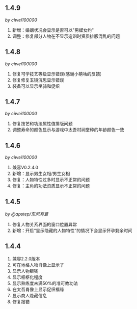 ## 1.4.9
*by ciwei100000*
1. 新增：婚姻状况会显示是否可以"男媒女约"
2. 调整：修复部分人物在不显示造诣时资质排版混乱的问题

## 1.4.8
*by ciwei100000*
1. 修复可学技艺等级显示错误(感谢小萌咕的反馈)
2. 修复修复玉镜沉思显示错误
3. 装备可以显示坐骑和促织

## 1.4.7
*by ciwei100000*
1. 修复技艺和功法属性值排版问题
2. 调整寿命的颜色显示与游戏中太吾村祠堂种的年龄颜色一致

## 1.4.6
*by ciwei100000*
1. 兼容V0.2.4.0
2. 新增：显示男生女相/男生女相
3. 修复：人物特性过多时显示不正常的问题
4. 修复：主角的功法资质显示不正常的问题

## 1.4.5
*by @apstep/东风有意*
1. 修复人物关系界面的窗口位置异常
2. 新增：开启“显示隐藏的人物特性”的情况下会显示怀孕剩余时间

## 1.4.4
1. 兼容2.2.0版本
2. 可在地格人物肖像上显示了
3. 显示人物银钱
4. 显示相枢化程度
5. 显示熟练度未满50%的准可教功法
6. 在太吾肖像上显示促织福缘
7. 显示商人隐藏信息
8. 修复报错